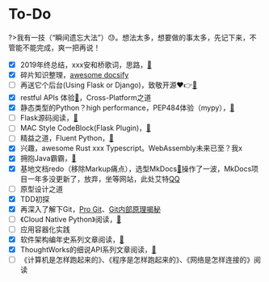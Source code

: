 # To-Do

?>我有一技（“瞬间遗忘大法”）😓。想法太多，想要做的事太多，先记下来，不管能不能完成，爽一把再说！

- [x] 2019年终总结，xxx安和桥歌词，思路，[🔗](https://www.yuque.com/leshiyi/diary/wmczg4)
- [x] 碎片知识整理，[awesome docsify](https://docsify.js.org/)
- [ ] 再送它个后台(Using Flask or Django)，致敬开源❤👉[🔗](https://github.com/WebStackPage/WebStackPage.github.io)
- [x] restful APIs 体验[🔗](https://github.com/yeshan333/RESTful-APIs)，Cross-Platform之道
- [x] 静态类型的Python？high performance，PEP484体验（mypy），[🔗](https://github.com/python/mypy)
- [ ] Flask源码阅读，[🔗](https://github.com/pallets/flask/releases)
- [ ] MAC Style CodeBlock(Flask Plugin)，[🔗](#/)
- [ ] 精益之道，Fluent Python，[🔗](https://github.com/fluentpython)
- [x] 兴趣，awesome Rust xxx Typescript。WebAssembly未来已至？我x
- [x] 拥抱Java霸霸，[🔗](https://github.com/akullpp/awesome-java)
- [x] 基地文档redo（移除Markup痛点），选型MkDocs[🔗](https://markdown-docs-zh.readthedocs.io/zh_CN/latest/)操作了一波，MkDocs项目一年多没更新了，放弃，坐等网站，此处艾特[QQ](1968747146)
- [ ] 原型设计之道
- [x] TDD初探
- [x] 再深入了解下Git，[Pro Git](https://developer.aliyun.com/article/720615?spm=a2c6h.12873639.0.0.176712eeP7J5d0)、[Git内部原理揭秘](https://mp.weixin.qq.com/s/UQKrAR3zsdTRz8nFiLk2uQ)
- [ ] 《Cloud Native Python》阅读，[🔗](https://subscription.packtpub.com/book/application_development/9781787129313)
- [ ] 应用容器化实践
- [x] 软件架构编年史系列文章阅读，[🔗](https://www.jianshu.com/p/b477b2cc6cfa)
- [x] ThoughtWorks的细说API系列文章阅读，[🔗](https://insights.thoughtworks.cn/api-restful/)
- [ ] 《计算机是怎样跑起来的》、《程序是怎样跑起来的》、《网络是怎样连接的》阅读
